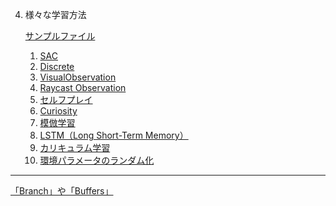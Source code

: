 4. 様々な学習方法

    <a href="https://drive.google.com/drive/folders/1AJkScgeqh2AZD4iH7-2QbmGucvFAiv-J" target="_blank">サンプルファイル</a>

    1. [SAC](4_1.md)
    2. [Discrete](4_2.md)
    3. [VisualObservation](4_3.md)
    4. [Raycast Observation](4_4.md)
    5. [セルフプレイ](4_5.md)
    6. [Curiosity](4_6.md)
    7. [模倣学習](4_7.md)
    8. [LSTM（Long Short-Term Memory）](4_8.md)
    9. [カリキュラム学習](4_9.md)
    10. [環境パラメータのランダム化](4_10.md)


---


[「Branch」や「Buffers」](Branch_Buffers.md)
